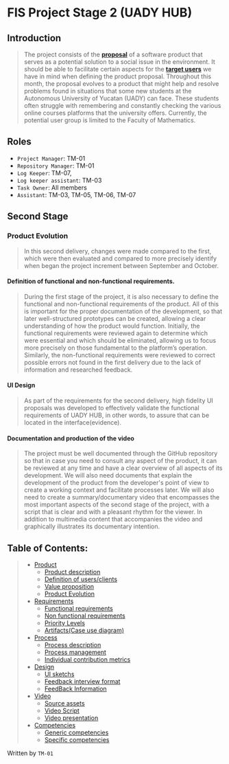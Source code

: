 # FIS Project Stage 2 (UADY HUB)
## Introduction
>The project consists of the [**proposal**][Product] of a software product that serves as a potential solution to a social issue in the environment. It should be able to facilitate certain aspects for the [**target users**][Definition of users/clients] we have in mind when defining the product proposal.
Throughout this month, the proposal evolves to a product that might help and resolve problems found in situations that some new students at the Autonomous University of Yucatan (UADY) can face. These students often struggle with remembering and constantly checking the various online courses platforms that the university offers. Currently, the potential user group is limited to the Faculty of Mathematics. 
## Roles
-	```Project Manager```: TM-01
-	```Repository Manager```: TM-01
-	```Log Keeper```: TM-07, 
- ```Log keeper assistant```: TM-03
-	```Task Owner```: All members
-	```Assistant```: TM-03, TM-05, TM-06, TM-07

## Second Stage
### Product Evolution
>In this second delivery, changes were made compared to the first, which were then evaluated and compared to more precisely identify when began the project increment between September and October.
#### Definition of functional and non-functional requirements.
>During the first stage of the project, it is also necessary to define the functional and non-functional requirements of the product. All of this is important for the proper documentation of the development, so that later well-structured prototypes can be created, allowing a clear understanding of how the product would function.
>Initially, the functional requirements were reviewed again to determine which were essential and which should be eliminated, allowing us to focus more precisely on those fundamental to the platform’s operation. Similarly, the non-functional requirements were reviewed to correct possible errors not found in the first delivery due to the lack of information and researched feedback. 
#### UI Design
>As part of the requirements for the second delivery, high fidelity UI proposals was developed to effectively validate the functional requirements of UADY HUB, in other words, to assure that can be located in the interface(evidence).
#### Documentation and production of the video
>The project must be well documented through the GitHub repository so that in case you need to consult any aspect of the product, it can be reviewed at any time and have a clear overview of all aspects of its development.
>We will also need documents that explain the development of the product from the developer's point of view to create a working context and facilitate processes later.
>We will also need to create a summary/documentary video that encompasses the most important aspects of the second stage of the project, with a script that is clear and with a pleasant rhythm for the viewer. In addition to multimedia content that accompanies the video and graphically illustrates its documentary intention.


## Table of Contents:
>- [Product]
>    - [Product description][Product_description]
>    - [Definition of users/clients]
>    - [Value proposition]
>    - [Product Evolution]
>- [Requirements]
>    - [Functional requirements]
>    - [Non functional requirements]
>    - [Priority Levels]
>    - [Artifacts(Case use diagram)]
>- [Process]
>   - [Process description]
>   - [Process management]
>   - [Individual contribution metrics]
>- [Design]
>   - [UI sketchs]
>   - [Feedback interview  format]
>   - [FeedBack Information]
>- [Video]
>   - [Source assets]
>   - [Video Script]
>   - [Video presentation]
>- [Competencies]
>   - [Generic competencies]
>   - [Specific competencies]

[Product]: https://github.com/Ozia112/Team-2-FSE-repo/tree/FIS-Project-Stage-2/(B)Product
  [Product_description]: https://github.com/Ozia112/Team-2-FSE-repo/blob/FIS-Project-Stage-2/(B)Product/Product.md
  [Definition of users/clients]: https://github.com/Ozia112/Team-2-FSE-repo/blob/FIS-Project-Stage-2/(B)Product/DefinitionOfUsersClients.md
  [Value proposition]: https://github.com/Ozia112/Team-2-FSE-repo/blob/FIS-Project-Stage-2/(B)Product/ValueProposition.md
  [Product Evolution]: https://github.com/Ozia112/Team-2-FSE-repo/blob/FIS-Project-Stage-2/(B)Product/ProducteEvolution.md
[Requirements]: https://github.com/Ozia112/Team-2-FSE-repo/tree/FIS-Project-Stage-2/(C)Requirements
  [Functional requirements]: https://github.com/Ozia112/Team-2-FSE-repo/blob/FIS-Project-Stage-2/(C)Requirements/FunctionalRequirements.md
  [Non functional requirements]: https://github.com/Ozia112/Team-2-FSE-repo/blob/FIS-Project-Stage-2/(C)Requirements/NonFunctionalRequirements.md
  [Priority Levels]: https://github.com/Ozia112/Team-2-FSE-repo/blob/FIS-Project-Stage-2/(C)Requirements/%20PriorityLevels.md
  [Artifacts(Case use diagram)]: https://github.com/Ozia112/Team-2-FSE-repo/blob/FIS-Project-Stage-2/(C)Requirements/DiagramUseCases.md
[Process]: https://github.com/Ozia112/Team-2-FSE-repo/tree/FIS-Project-Stage-2/(D)Process
  [Process description]: https://github.com/Ozia112/Team-2-FSE-repo/blob/FIS-Project-Stage-2/(D)Process/ProcessDescription.md
  [Process management]: https://github.com/Ozia112/Team-2-FSE-repo/blob/FIS-Project-Stage-2/(D)Process/ProcessManagement.md
  [Individual contribution metrics]: https://github.com/Ozia112/Team-2-FSE-repo/blob/FIS-Project-Stage-2/(D)Process/MetricsAndContributions.md
[Design]: https://github.com/Ozia112/Team-2-FSE-repo/tree/FIS-Project-Stage-2/(G)Design
  [UI sketchs]: https://github.com/Ozia112/Team-2-FSE-repo/blob/FIS-Project-Stage-2/(G)Design/InterfaceSketch.md
  [Feedback interview  format]: https://github.com/Ozia112/Team-2-FSE-repo/blob/FIS-Project-Stage-2/(G)Design/InterviewsFormat.md
  [FeedBack Information]: https://github.com/Ozia112/Team-2-FSE-repo/blob/FIS-Project-Stage-2/(G)Design/FeedbackInformation.md
[Video]: https://github.com/Ozia112/Team-2-FSE-repo/tree/FIS-Project-Stage-2/(E)Presentation
  [Source assets]: https://github.com/Ozia112/Team-2-FSE-repo/tree/FIS-Project-Stage-2/assets/Stage2/(E)Presentation
  [Video Script]: https://github.com/Ozia112/Team-2-FSE-repo/blob/FIS-Project-Stage-2/(E)Presentation/VideoScriptP1.md
  [Video presentation]: https://github.com/Ozia112/Team-2-FSE-repo/blob/FIS-Project-Stage-2/(E)Presentation/VideoPresentation.md
[Competencies]: https://github.com/Ozia112/Team-2-FSE-repo/tree/FIS-Project-Stage-2/(F)Competencies
  [Generic competencies]: https://github.com/Ozia112/Team-2-FSE-repo/blob/FIS-Project-Stage-2/(F)Competencies/GenericCompetencies.md
  [Specific competencies]: https://github.com/Ozia112/Team-2-FSE-repo/blob/FIS-Project-Stage-2/(F)Competencies/SpecificCompetences.md
Written by `TM-01`

